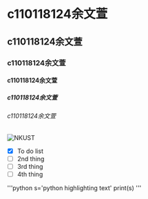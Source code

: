 # c110118124余文萱
## c110118124余文萱
### c110118124余文萱
#### c110118124余文萱
##### c110118124余文萱
###### c110118124余文萱

![NKUST](nkust.PNG'高科大')

- [x] To do list
- [ ] 2nd thing
- [ ] 3rd thing
- [ ] 4th thing
      
'''python
s='python highlighting text'
print(s)
'''
